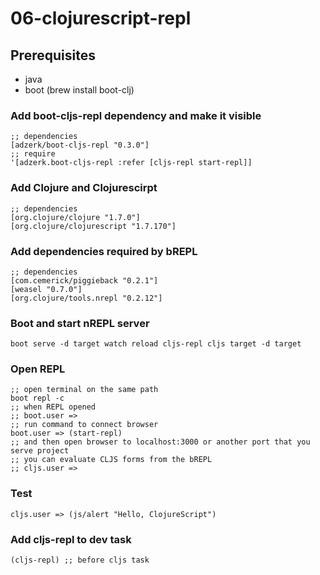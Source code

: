 # 06-clojurescript-repl

## Prerequisites
- java
- boot (brew install boot-clj)

### Add boot-cljs-repl dependency and make it visible
```
;; dependencies
[adzerk/boot-cljs-repl "0.3.0"]
;; require
'[adzerk.boot-cljs-repl :refer [cljs-repl start-repl]]
```

### Add Clojure and Clojurescirpt
```
;; dependencies
[org.clojure/clojure "1.7.0"]
[org.clojure/clojurescript "1.7.170"]
```

### Add dependencies required by bREPL
```
;; dependencies
[com.cemerick/piggieback "0.2.1"]
[weasel "0.7.0"]
[org.clojure/tools.nrepl "0.2.12"]
```

### Boot and start nREPL server
```
boot serve -d target watch reload cljs-repl cljs target -d target
```

### Open REPL
```
;; open terminal on the same path
boot repl -c
;; when REPL opened
;; boot.user =>
;; run command to connect browser
boot.user => (start-repl)
;; and then open browser to localhost:3000 or another port that you serve project
;; you can evaluate CLJS forms from the bREPL
;; cljs.user =>
```

### Test
```
cljs.user => (js/alert "Hello, ClojureScript")
```

### Add cljs-repl to dev task
```
(cljs-repl) ;; before cljs task
```
